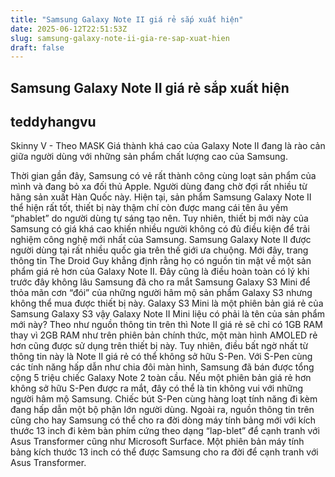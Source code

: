 ```yaml
---
title: "Samsung Galaxy Note II giá rẻ sắp xuất hiện"
date: 2025-06-12T22:51:53Z
slug: samsung-galaxy-note-ii-gia-re-sap-xuat-hien
draft: false
---
```


## Samsung Galaxy Note II giá rẻ sắp xuất hiện

## teddyhangvu

Skinny V - Theo MASK
Giá thành khá cao của Galaxy Note II đang là rào cản giữa người dùng với những sản phẩm chất lượng cao của Samsung.

Thời gian gần đây, Samsung có vẻ rất thành công cùng loạt sản phẩm của mình và đang bỏ xa đối thủ Apple. Người dùng đang chờ đợi rất nhiều từ hãng sản xuất Hàn Quốc này.
Hiện tại, sản phẩm Samsung Galaxy Note II thể hiện rất tốt, thiết bị này thậm chí còn được mang cái tên âu yếm “phablet” do người dùng tự sáng tạo nên. Tuy nhiên, thiết bị mới này của Samsung có giá khá cao khiến nhiều người không có đủ điều kiện để trải nghiệm công nghệ mới nhất của Samsung.
 Samsung Galaxy Note II được người dùng tại rất nhiều quốc gia trên thế giới ưa chuộng.
Mới đây, trang thông tin The Droid Guy khẳng định rằng họ có nguồn tin mật về một sản phẩm giá rẻ hơn của Galaxy Note II. Đây cũng là điều hoàn toàn có lý khi trước đây không lâu Samsung đã cho ra mắt Samsung Galaxy S3 Mini để thỏa mãn cơn “đói” của những người hâm mộ sản phẩm Galaxy S3 nhưng không thể mua được thiết bị này.
 Galaxy S3 Mini là một phiên bản giá rẻ của Samsung Galaxy S3 vậy Galaxy Note II Mini liệu có phải là tên của sản phẩm mới này?
Theo như nguồn thông tin trên thì Note II giá rẻ sẽ chỉ có 1GB RAM thay vì 2GB RAM như trên phiên bản chính thức, một màn hình AMOLED rẻ hơn cũng được sử dụng trên thiết bị này. Tuy nhiên, điều bất ngờ nhất từ thông tin này là Note II giá rẻ có thể không sở hữu S-Pen.
Với S-Pen cùng các tính năng hấp dẫn như chia đôi màn hình, Samsung đã bán được tổng cộng 5 triệu chiếc Galaxy Note 2 toàn cầu. Nếu một phiên bản giá rẻ hơn không sở hữu S-Pen được ra mắt, đây có thể là tin không vui với những người hâm mộ Samsung.
 Chiếc bút S-Pen cùng hàng loạt tính năng đi kèm đang hấp dẫn một bộ phận lớn người dùng.
Ngoài ra, nguồn thông tin trên cũng cho hay Samsung có thể cho ra đời dòng máy tính bảng mới với kích thước 13 inch đi kèm bàn phím cứng theo dạng “lap-blet” để cạnh tranh với Asus Transformer cũng như Microsoft Surface.
 Một phiên bản máy tính bảng kích thước 13 inch có thể được Samsung cho ra đời để cạnh tranh với Asus Transformer.
